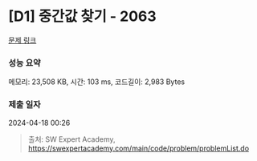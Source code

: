 # [D1] 중간값 찾기 - 2063 

[문제 링크](https://swexpertacademy.com/main/code/problem/problemDetail.do?contestProbId=AV5QPsXKA2UDFAUq) 

### 성능 요약

메모리: 23,508 KB, 시간: 103 ms, 코드길이: 2,983 Bytes

### 제출 일자

2024-04-18 00:26



> 출처: SW Expert Academy, https://swexpertacademy.com/main/code/problem/problemList.do
